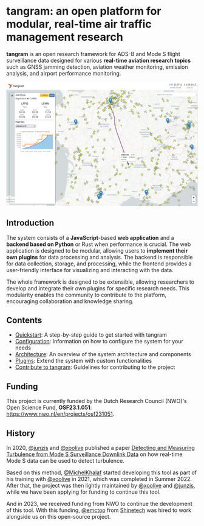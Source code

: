 # tangram: an open platform for modular, real-time air traffic management research

**tangram** is an open research framework for ADS-B and Mode S flight surveillance data designed for various **real-time aviation research topics** such as GNSS jamming detection, aviation weather monitoring, emission analysis, and airport performance monitoring.

<img src="./screenshot/tangram_screenshot_fr.png" alt="web interface" onmouseover="this.src='./screenshot/tangram_screenshot_nl.png'" onmouseout="this.src='./screenshot/tangram_screenshot_fr.png'" />

## Introduction

The system consists of a **JavaScript**-based **web application** and a **backend based on Python** or Rust when performance is crucial. The web application is designed to be modular, allowing users to **implement their own plugins** for data processing and analysis. The backend is responsible for data collection, storage, and processing, while the frontend provides a user-friendly interface for visualizing and interacting with the data.

The whole framework is designed to be extensible, allowing researchers to develop and integrate their own plugins for specific research needs. This modularity enables the community to contribute to the platform, encouraging collaboration and knowledge sharing.

## Contents

- [Quickstart](quickstart.md): A step-by-step guide to get started with tangram
- [Configuration](configuration.md): Information on how to configure the system for your needs
- [Architecture](architecture.md): An overview of the system architecture and components
- [Plugins](plugins/index.md): Extend the system with custom functionalities
- [Contribute to tangram](contributing.md): Guidelines for contributing to the project

## Funding

This project is currently funded by the Dutch Research Council (NWO)'s Open Science Fund, **OSF23.1.051**: <https://www.nwo.nl/en/projects/osf231051>.

## History

In 2020, [@junzis](https://github.com/junzis) and [@xoolive](https://github.com/xoolive) published a paper [Detecting and Measuring Turbulence from Mode S Surveillance Downlink Data](https://research.tudelft.nl/en/publications/detecting-and-measuring-turbulence-from-mode-s-surveillance-downl-2) on how real-time Mode S data can be used to detect turbulence.

Based on this method, [@MichelKhalaf](https://github.com/MichelKhalaf) started developing this tool as part of his training with [@xoolive](https://github.com/xoolive) in 2021, which was completed in Summer 2022. After that, the project was then lightly maintained by [@xoolive](https://github.com/xoolive) and [@junzis](https://github.com/junzis), while we have been applying for funding to continue this tool.

And in 2023, we received funding from NWO to continue the development of this tool. With this funding, [@emctoo](https://github.com/emctoo) from [Shinetech](https://www.shinetechsoftware.com) was hired to work alongside us on this open-source project.
